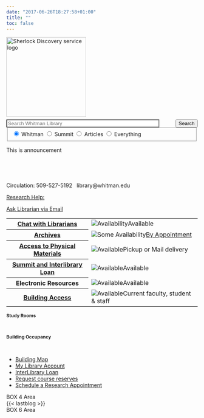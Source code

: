 ```yaml
---
date: "2017-06-26T18:27:58+01:00"
title: ""
toc: false
---
```


<div class="searchbox">
<form id="simple" class="form-group no-up-margin nobackground" action="https://sherlock.whitman.edu/primo-explore/search" enctype="application/x-www-form-urlencoded; charset=utf-8" method="get" name="searchForm" onsubmit="searchevent();"><!-- Customizable Parameters -->
    <input name="institution" type="hidden" value="WHITC" />
    <input name="vid" type="hidden" value="WHITC_NEW" />
    <input id="tab_select" name="tab" type="hidden" />
    <input id="scopes" name="search_scope" type="hidden" />
    <input name="mode" type="hidden" value="Basic" />
    <!-- Fixed parameters -->
    <input name="onCampus" type="hidden" value="true" />
    <input name="displayMode" type="hidden" value="full" />
    <input id="primoQuery" name="query" type="hidden" />
    <input name="pcAvailabiltyMode" type="hidden" value="true" />
    <input name="highlight" type="hidden" value="true" />
    <input name="displayField" type="hidden" value="all" />
    <input name="bulkSize" type="hidden" value="40" />
<div class="searchquery">
    <img src="images/sherlock.svg" alt="Sherlock Discovery service logo" style="width:15em;margin:0 0em 0.5em 0em" class="nobackground" />
    <input id="primoQueryTemp" name="queryTemp" type="text" value="" placeholder="Search Whitman Library" aria-label="Enter Search Query to search Sherlock, the Penrose Library Catalog" class="form-control no-up-margin" style="width:80%; float:left; background: #fff" />
    <button id="Search-button" class="btn no-up-margin" style="float:right">Search</button>
</div>
<!-- end of searchquery -->

<!-- Search Button -->
<fieldset id="radioscope" role="radiogroup" aria-label="Search Scope" style="margin-top:0" class="nobackground">
    <label style="margin-top:1em">
        <input id="penrose" class="form-check-input" checked="checked" name="search_scope_temp" type="radio" value="whitman" aria-describedby="penrose-tooltip" />
        <span id="penrose-tooltip" class="js-simple-tooltip form-check-label" data-simpletooltip-text="Print and e-books, journals and e-journals, special collections, and audiovisual materials owned by Penrose Library.">Whitman</span>
    </label>
    <label style="margin-top:1em">
        <input id="summit" class="form-check-input" name="search_scope_temp" type="radio" value="summit" aria-describedby="summit-tooltip" />
        <span id="summit-tooltip" class="js-simple-tooltip form-check-label" data-simpletooltip-text="Books and audiovisual materials held by other academic libraries in the Pacific Northwest (delivery about five days from request)">Summit</span>
    </label>
    <label style="margin-top:1em">
        <input id="article" class="form-check-input" name="search_scope_temp" type="radio" value="pci" aria-describedby="article-tooltip"  />
        <span id="article-tooltip" class="js-simple-tooltip form-check-label" data-simpletooltip-text="Scholarly articles and other content from many of Whitman's databases in all disciplines.">Articles</span>
    </label>
    <label style="margin-top:1em">
        <input id="everything" class="form-check-input" name="search_scope_temp" type="radio" value="everything" aria-describedby="everything-tooltip" />
        <span id="everything-tooltip" class="js-simple-tooltip form-check-label" data-simpletooltip-text="Combine Whitman + Summit + Articles in one blended search.">Everything</span>
    </label>
</fieldset>

</form>
</div>
<div id="announcement"><p>This is announcement</p></div>

<div class="grid-container">
  <div class="Area-1 box">
        <span id="date">&nbsp;</span>
        <p id="today">&nbsp;</p>
        <p class="t">Circulation: 509-527-5192 &nbsp; library@whitman.edu</p>
        <a href="#">Research Help:</a>
        <p id="libchat_776a12eb7834f00b1664afc3f902f086" style="margin-top:1em"></p>
        <a class="waves-effect waves-light btn" href="/contact-a-librarian/" target="_blank" rel="noopener noreferrer">Ask Librarian via Email</a>
</div>
<div class="Area-2 box">
    <table><tbody><tr><th><a href="//v2.libanswers.com/chati.php?hash=776a12eb7834f00b1664afc3f902f086&referer=https%3A%2F%2Flibrary.whitman.edu%2F&referer_title=Penrose%20Library" target="_blank" rel="noopener noreferrer">Chat with Librarians</a></th>
    <td><img class="px1" src="https://library.whitman.edu/images/green.png" alt="Availability" title="Available">Available</td>
    </tr><tr><th ><a href="https://library.whitman.edu/archives/">Archives</a></th>
    <td><img class="px1" src="https://library.whitman.edu/images/yellow.png" alt="Some Availability" title="Some Availability"><a href="mailto:archives@whitman.edu">By Appointment</a></td>
    </tr><tr><th><a href="https://libguides.whitman.edu/c.php?g=1011506&p=7435757#s-lg-box-wrapper-28743032">Access to Physical Materials</a></th>
    <td><img class="px1" src="https://library.whitman.edu/images/green.png" alt="Available" title="Available">Pickup or Mail delivery</td>
    </tr><tr><th><a href="https://libguides.whitman.edu/c.php?g=1011506&p=7435757#s-lg-box-wrapper-29330918">Summit and Interlibrary Loan</a></th>
    <td><img class="px1" src="https://library.whitman.edu/images/green.png" alt="Available" title="Available">Available</td>
    </tr><tr><th>Electronic Resources</th>
    <td><img class="px1" src="https://library.whitman.edu/images/green.png" alt="Available" title="Available">Available</td>
    </tr><tr><th><a href="https://libguides.whitman.edu/c.php?g=1011506&p=8124009">Building Access</a></th>
    <td><img class="px1" src="https://library.whitman.edu/images/green.png" alt="Available" title="Available">Current faculty, student & staff</td>
    </tr></tbody></table>
</div>
<div class="Area-3 box">
    <p style="font-weight: bold; font-size: 12px;">Study Rooms</p>
    <span id="studyroom">&nbsp;</span>
    <p style="font-weight: bold; font-size: 12px;">Building Occupancy</p>
    <span id="buildingoccupancy">&nbsp;</span> 
    <ul class="underline_li">
        <li><a id="mapclick" href="#mapt">Building Map</a></li>
        <li><a href="https://sherlock.whitman.edu/primo-explore/account?vid=WHITC_NEW&amp;lang=en_US&amp;section=overview">My Library Account</a></li>
        <li><a href="https://whitman.illiad.oclc.org/illiad/logon.html">InterLibrary Loan</a></li>
        <li><a href="/faculty-services/#reserve">Request course reserves</a></li>
        <li><a title="Our Librarians are available to assist you with research topics, projects, and papers Monday through Friday from 8am to 5pm. Drop-in visits are welcome too!" href="/appointments/">Schedule a Research Appointment</a></li>
    </ul>
</div>
<div class="Area-4 box">BOX 4 Area</div>
<div class="Area-5 box">{{< lastblog >}}</div>
<div class="Area-6 box">BOX 6 Area</div>
</div>